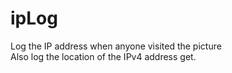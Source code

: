 # ipLog
Log the IP address when anyone visited the picture  
Also log the location of the IPv4 address get.
